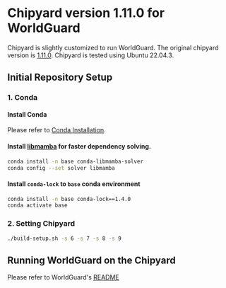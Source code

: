 # Chipyard version 1.11.0 for WorldGuard

Chipyard is slightly customized to run WorldGuard. The original chipyard version is [1.11.0](https://github.com/ucb-bar/chipyard/tree/1.11.0). 
Chipyard is tested using Ubuntu 22.04.3.

## Initial Repository Setup

### 1. Conda

#### Install Conda
Please refer to [Conda Installation](https://github.com/conda-forge/miniforge/#download).

#### Install [libmamba](https://www.anaconda.com/blog/a-faster-conda-for-a-growing-community) for faster dependency solving.
```sh
conda install -n base conda-libmamba-solver
conda config --set solver libmamba
```

#### Install `conda-lock` to `base` conda environment
```sh
conda install -n base conda-lock==1.4.0
conda activate base
```

### 2. Setting Chipyard
```sh
./build-setup.sh -s 6 -s 7 -s 8 -s 9
```

## Running WorldGuard on the Chipyard
Please refer to WorldGuard's [README](chipyard-1.11.0/generators/worldguard/README.md)
